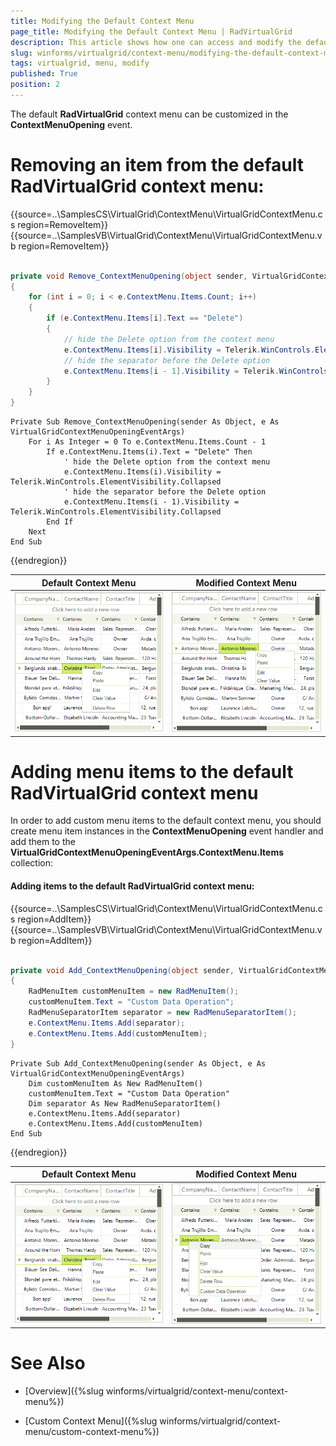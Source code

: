 ```yaml
---
title: Modifying the Default Context Menu
page_title: Modifying the Default Context Menu | RadVirtualGrid
description: This article shows how one can access and modify the default context menu of RadVirtualGrid.
slug: winforms/virtualgrid/context-menu/modifying-the-default-context-menu
tags: virtualgrid, menu, modify
published: True
position: 2
---
```


The default __RadVirtualGrid__ context menu can be customized in the __ContextMenuOpening__ event.

# Removing an item from the default RadVirtualGrid context menu:

{{source=..\SamplesCS\VirtualGrid\ContextMenu\VirtualGridContextMenu.cs region=RemoveItem}} 
{{source=..\SamplesVB\VirtualGrid\ContextMenu\VirtualGridContextMenu.vb region=RemoveItem}} 

````C#
        
private void Remove_ContextMenuOpening(object sender, VirtualGridContextMenuOpeningEventArgs e)
{
    for (int i = 0; i < e.ContextMenu.Items.Count; i++)
    {
        if (e.ContextMenu.Items[i].Text == "Delete")
        {
            // hide the Delete option from the context menu
            e.ContextMenu.Items[i].Visibility = Telerik.WinControls.ElementVisibility.Collapsed;
            // hide the separator before the Delete option
            e.ContextMenu.Items[i - 1].Visibility = Telerik.WinControls.ElementVisibility.Collapsed;
        }
    }
}

````
````VB.NET
Private Sub Remove_ContextMenuOpening(sender As Object, e As VirtualGridContextMenuOpeningEventArgs)
    For i As Integer = 0 To e.ContextMenu.Items.Count - 1
        If e.ContextMenu.Items(i).Text = "Delete" Then
            ' hide the Delete option from the context menu
            e.ContextMenu.Items(i).Visibility = Telerik.WinControls.ElementVisibility.Collapsed
            ' hide the separator before the Delete option
            e.ContextMenu.Items(i - 1).Visibility = Telerik.WinControls.ElementVisibility.Collapsed
        End If
    Next
End Sub

````

{{endregion}} 

|Default Context Menu|Modified Context Menu|
|----|----|
|![virtualgrid-modifying-the-default-context-menu 001](images/virtualgrid-modifying-the-default-context-menu001.png)|![virtualgrid-modifying-the-default-context-menu 002](images/virtualgrid-modifying-the-default-context-menu002.png)|

# Adding menu items to the default RadVirtualGrid context menu
 
In order to add custom menu items to the default context menu, you should create menu item instances in the __ContextMenuOpening__ event handler and add them to the __VirtualGridContextMenuOpeningEventArgs.ContextMenu.Items__ collection:

#### Adding items to the default RadVirtualGrid context menu:

{{source=..\SamplesCS\VirtualGrid\ContextMenu\VirtualGridContextMenu.cs region=AddItem}} 
{{source=..\SamplesVB\VirtualGrid\ContextMenu\VirtualGridContextMenu.vb region=AddItem}} 

````C#
        
private void Add_ContextMenuOpening(object sender, VirtualGridContextMenuOpeningEventArgs e)
{
    RadMenuItem customMenuItem = new RadMenuItem();
    customMenuItem.Text = "Custom Data Operation";
    RadMenuSeparatorItem separator = new RadMenuSeparatorItem();
    e.ContextMenu.Items.Add(separator);
    e.ContextMenu.Items.Add(customMenuItem);
}

````
````VB.NET
Private Sub Add_ContextMenuOpening(sender As Object, e As VirtualGridContextMenuOpeningEventArgs)
    Dim customMenuItem As New RadMenuItem()
    customMenuItem.Text = "Custom Data Operation"
    Dim separator As New RadMenuSeparatorItem()
    e.ContextMenu.Items.Add(separator)
    e.ContextMenu.Items.Add(customMenuItem)
End Sub

````

{{endregion}} 

|Default Context Menu|Modified Context Menu|
|----|----|
|![virtualgrid-modifying-the-default-context-menu 001](images/virtualgrid-modifying-the-default-context-menu001.png)|![virtualgrid-modifying-the-default-context-menu 003](images/virtualgrid-modifying-the-default-context-menu003.png)|

# See Also
* [Overview]({%slug winforms/virtualgrid/context-menu/context-menu%})

* [Custom Context Menu]({%slug winforms/virtualgrid/context-menu/custom-context-menu%})

